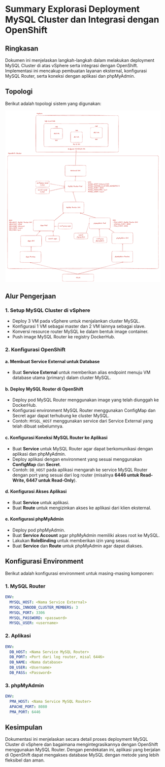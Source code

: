 # Summary Explorasi Deployment MySQL Cluster dan Integrasi dengan OpenShift

## Ringkasan
Dokumen ini menjelaskan langkah-langkah dalam melakukan deployment MySQL Cluster di atas vSphere serta integrasi dengan OpenShift. Implementasi ini mencakup pembuatan layanan eksternal, konfigurasi MySQL Router, serta koneksi dengan aplikasi dan phpMyAdmin.

## Topologi
Berikut adalah topologi sistem yang digunakan:

![Topologi MySQL Cluster](topology.png)

## Alur Pengerjaan

### 1. Setup MySQL Cluster di vSphere
- Deploy 3 VM pada vSphere untuk menjalankan cluster MySQL.
- Konfigurasi 1 VM sebagai master dan 2 VM lainnya sebagai slave.
- Konversi resource router MySQL ke dalam bentuk image container.
- Push image MySQL Router ke registry DockerHub.

### 2. Konfigurasi OpenShift
#### a. Membuat Service External untuk Database
- Buat **Service External** untuk memberikan alias endpoint menuju VM database utama (primary) dalam cluster MySQL.

#### b. Deploy MySQL Router di OpenShift
- Deploy pod MySQL Router menggunakan image yang telah diunggah ke DockerHub.
- Konfigurasi environment MySQL Router menggunakan ConfigMap dan Secret agar dapat terhubung ke cluster MySQL.
- Contoh: `MYSQL_HOST` menggunakan service dari Service External yang telah dibuat sebelumnya.

#### c. Konfigurasi Koneksi MySQL Router ke Aplikasi
- Buat **Service** untuk MySQL Router agar dapat berkomunikasi dengan aplikasi dan phpMyAdmin.
- Deploy aplikasi dengan environment yang sesuai menggunakan **ConfigMap** dan **Secret**.
- Contoh: `DB_HOST` pada aplikasi mengarah ke service MySQL Router dengan port yang sesuai dari log router (misalnya **6446 untuk Read-Write, 6447 untuk Read-Only**).

#### d. Konfigurasi Akses Aplikasi
- Buat **Service** untuk aplikasi.
- Buat **Route** untuk mengizinkan akses ke aplikasi dari klien eksternal.

#### e. Konfigurasi phpMyAdmin
- Deploy pod phpMyAdmin.
- Buat **Service Account** agar phpMyAdmin memiliki akses root ke MySQL.
- Lakukan **RoleBinding** untuk memberikan izin yang sesuai.
- Buat **Service** dan **Route** untuk phpMyAdmin agar dapat diakses.

## Konfigurasi Environment
Berikut adalah konfigurasi environment untuk masing-masing komponen:

### **1. MySQL Router**
```yaml
ENV:
  MYSQL_HOST: <Nama Service External>
  MYSQL_INNODB_CLUSTER_MEMBERS: 3
  MYSQL_PORT: 3306
  MYSQL_PASSWORD: <password>
  MYSQL_USER: <username>
```

### **2. Aplikasi**
```yaml
ENV:
  DB_HOST: <Nama Service MySQL Router>
  DB_PORT: <Port dari log router, misal 6446>
  DB_NAME: <Nama database>
  DB_USER: <Username>
  DB_PASS: <Password>
```

### **3. phpMyAdmin**
```yaml
ENV:
  PMA_HOST: <Nama Service MySQL Router>
  APACHE_PORT: 8080
  PMA_PORT: 6446
```

## Kesimpulan
Dokumentasi ini menjelaskan secara detail proses deployment MySQL Cluster di vSphere dan bagaimana mengintegrasikannya dengan OpenShift menggunakan MySQL Router. Dengan pendekatan ini, aplikasi yang berjalan di OpenShift dapat mengakses database MySQL dengan metode yang lebih fleksibel dan aman.
